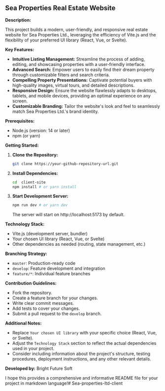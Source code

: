 ## Sea Properties Real Estate Website

**Description:**

This project builds a modern, user-friendly, and responsive real estate website for Sea Properties Ltd., leveraging the efficiency of Vite.js and the flexibility of your preferred UI library (React, Vue, or Svelte).

**Key Features:**

* **Intuitive Listing Management:** Streamline the process of adding, editing, and showcasing properties with a user-friendly interface.
* **Advanced Search:** Empower users to easily find their dream property through customizable filters and search criteria.
* **Compelling Property Presentations:** Captivate potential buyers with high-quality images, virtual tours, and detailed descriptions.
* **Responsive Design:** Ensure the website flawlessly adapts to desktops, tablets, and mobile devices, providing an optimal experience on any screen.
* **Customizable Branding:** Tailor the website's look and feel to seamlessly match Sea Properties Ltd.'s brand identity.

**Prerequisites:**

* Node.js (version: 14 or later)
* npm (or yarn)

**Getting Started:**

1. **Clone the Repository:**
   ```bash
   git clone https://your-github-repository-url.git
   ```
2. **Install Dependencies:**
   ```bash
   cd  client-site
   npm install # or yarn install
   ```
3. **Start Development Server:**
   ```bash
   npm run dev # or yarn dev
   ```
   The server will start on http://localhost:5173 by default.

**Technology Stack:**

* Vite.js (development server, bundler)
* Your chosen UI library (React, Vue, or Svelte)
* Other dependencies as needed (routing, state management, etc.)

**Branching Strategy:**

* `master`: Production-ready code
* `develop`: Feature development and integration
* `feature/*`: Individual feature branches

**Contribution Guidelines:**

* Fork the repository.
* Create a feature branch for your changes.
* Write clear commit messages.
* Add tests to cover your changes.
* Submit a pull request to the `develop` branch.

**Additional Notes:**

* Replace `Your chosen UI library` with your specific choice (React, Vue, or Svelte).
* Adjust the `Technology Stack` section to reflect the actual dependencies used in your project.
* Consider including information about the project's structure, testing procedures, deployment instructions, and any other relevant details.

**Developed by:** Bright Future Soft

I hope this provides a comprehensive and informative README file for your project in markdown language!# Sea-properties-ltd-client
